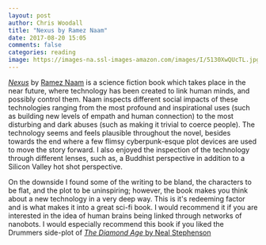 ```yaml
---
layout: post
author: Chris Woodall
title: "Nexus by Ramez Naam"
date: 2017-08-20 15:05
comments: false
categories: reading
image: https://images-na.ssl-images-amazon.com/images/I/5130XwQUcTL.jpg
---
```


_[Nexus]_ by [Ramez Naam] is a science fiction book which takes place in the near
future, where technology has been created to link human minds, and possibly 
control them. Naam inspects different social impacts of these technologies 
ranging from the most profound and inspirational uses (such as building new
levels of empath and human connection) to the most  disturbing and dark abuses
(such as making it trivial to coerce people). The technology seems and feels 
plausible throughout the novel, besides towards the end where a few flimsy
cyberpunk-esque plot devices are used to move the story forward. I also enjoyed
the inspection of the technology through different lenses, such as, a Buddhist
perspective in addition to a Silicon Valley hot shot perspective.

On the downside I found some of the writing to be bland, the characters to be 
flat, and the plot to be uninspiring; however, the book makes you think about a 
new technology in a very deep way. This is it's redeeming factor and is what 
makes it into a great sci-fi book. I would recommend it if you are interested in
the idea of human brains being linked through networks of nanobots. I would 
especially recommend this book if you liked the Drummers side-plot of [_The Diamond Age_ by Neal Stephenson](http://cwoodall.com/reading/2016/08/14/the-diamond-age.html)

[Nexus]: https://www.amazon.com/dp/B00TOZI7FM/ref=dp-kindle-redirect?_encoding=UTF8&btkr=1
[Ramez Naam]: http://rameznaam.com/
